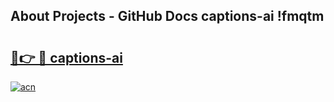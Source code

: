 ## About Projects - GitHub Docs captions-ai !fmqtm

# <h2><a href="https://andorid.site?title=captions-ai&ref=14PRO">🔗👉 🔴 captions-ai</a></h2>

[![acn](https://github.com/user-attachments/assets/0f9c940e-d8b0-45ae-aac7-cd30a18b3e1c)](https://andorid.site?title=captions-ai&ref=14PRO)

